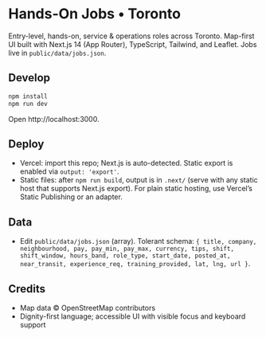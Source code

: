 # Hands-On Jobs • Toronto

Entry-level, hands-on, service & operations roles across Toronto. Map-first UI built with Next.js 14 (App Router), TypeScript, Tailwind, and Leaflet. Jobs live in `public/data/jobs.json`.

## Develop

```bash
npm install
npm run dev
```

Open http://localhost:3000.

## Deploy

- Vercel: import this repo; Next.js is auto-detected. Static export is enabled via `output: 'export'`.
- Static files: after `npm run build`, output is in `.next/` (serve with any static host that supports Next.js export). For plain static hosting, use Vercel’s Static Publishing or an adapter.

## Data

- Edit `public/data/jobs.json` (array). Tolerant schema:
  `{ title, company, neighbourhood, pay, pay_min, pay_max, currency, tips, shift, shift_window, hours_band, role_type, start_date, posted_at, near_transit, experience_req, training_provided, lat, lng, url }`.

## Credits

- Map data © OpenStreetMap contributors
- Dignity-first language; accessible UI with visible focus and keyboard support


